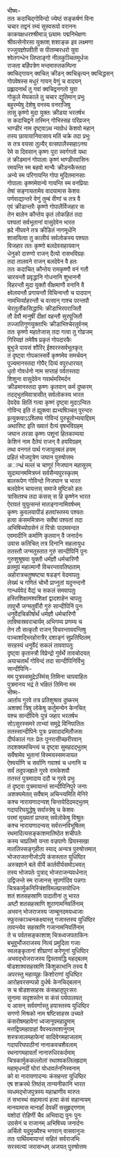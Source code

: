 भीष्मः-  
ततः कदाचिद्गोविन्दो ज्येष्ठं सङ्कर्षणं विना  
चचार तद्वनं रम्यं सुस्वरूपो वराननः  
काकपक्षधरश्श्रीमाञ् छ्यामः पद्मनिभेक्षणः  
श्रीवत्सेनोरसा युक्तश् शशाङ्क इव लक्ष्मणा  
रज्जुयज्ञोपवीती स पीताम्बरधरो युवा  
श्वेतगन्धेन लिप्ताङ्गो नीलकुञ्चितमूर्धजः  
राजता बर्हिपत्रेण मन्दमारुतकम्पिना  
क्वचिद्गायन् क्वचित् क्रीडन् क्वचिन्नृत्यन् क्वचिद्धसन्  
गोपवेषस्स मधुरं गायन् वेणुं च वादयन्  
प्रह्लादनार्थं तु गवां क्वचिद्वनगतो युवा  
गोकुले मेघकाले तु चचार द्युतिमान् प्रभुः  
बहुरम्येषु देशेषु वनस्य वनराजिषु  
तासु कृष्णो मुदा युक्तः क्रीडया भरतर्षभ  
स कदाचिद्वने तस्मिन् गोभिस्सह परिव्रजन्  
भाण्डीरं नाम दृष्ट्वाऽथ न्यग्रोधं केशवो महान्  
तस्य छायायानिवासाय मतिं चक्रे तदा प्रभुः  
स तत्र वयसा तुल्यैर् वत्सपालैस्सहाऽनघ  
रेमे स दिवसान् कृष्णः पुरा स्वर्गगतो यथा  
तं क्रीडमानं गोपालाः कृष्णं भाण्डीरवासिनः  
रमयन्ति स्म बहवो मान्यैः क्रीडनकैस्तदा  
अन्ये स्म परिगायन्ति गोपा मुदितमानसाः  
गोपालाः कृष्णमेवान्ये गायन्ति स्म वनप्रियाः  
तेषां सङ्गायतामेव वादयामास केशवः  
पर्णवाद्यान्तरे वेणुं तुम्बं वीणां च तत्र वै  
एवं क्रीडान्तरैः कृष्णो गोपालैर्विजहार सः  
तेन बालेन कौन्तेय कृतं लोकहितं तदा  
पश्यतां सर्वभूतानां वासुदेवेन भारत  
ह्रदे नीपवने तत्र क्रीडितं नागमूर्धनि  
शासयित्वा तु कालीयं सर्वलोकस्य पश्यतः  
विजहार ततः कृष्णो बलदेवसहायवान्  
धेनुको दारुणो राजन् दैत्यो रासभविग्रहः  
तदा तालवने राजन् बलदेवेन वै हतः  
ततः कदाचित् कौन्तेय रामकृष्णौ वनं गतौ  
चारयन्तौ प्रवृद्धानि गोधनानि शुभाननौ  
विहरन्तौ मुदा युक्तौ वीक्षमाणौ वनानि वै  
क्ष्वेलयन्तौ प्रगायन्तौ विचिन्वन्तौ च पादपान्  
नामभिर्व्याहरन्तौ च वत्सान् गाश्च परन्तपौ  
चेरतुर्लोकसिद्धाभिः क्रीडाभिरपराजितौ  
तौ देवौ मानुषीं दीक्षां वहन्तौ सुरपूजितौ  
तज्जातिगुणयुक्ताभिः क्रीडाभिश्चेरतुर्वनम्  
ततः कृष्णो महातेजास् तदा गत्वा तु गोव्रजम्  
गिरियज्ञं तमेवैष प्रकृतं गोपदारकैः  
बुभुजे पायसं शौरिर् ईश्वरस्सर्वभूतकृत्  
तं दृष्ट्वा गोपकास्सर्वे कृष्णमेव समर्चयन्  
पूज्यमानस्तदा गोपैर् दिव्यं वपुरधारयत्  
धृतो गोवर्धनो नाम सप्ताहं पर्वतस्तदा  
शिशुना वासुदेवेन गवार्थमरिमर्दन  
क्रीडमानस्तदा कृष्णः कृतवान् कर्म दुष्करम्  
तदद्भुतमिवात्रासीत् सर्वलोकस्य भारत  
देवदेवः क्षितिं गत्वा कृष्णं दृष्ट्वा मुदाऽन्वितः  
गोविन्द इति तं ह्युक्त्वा ह्यभ्यषिञ्चत् पुरन्दरः  
इत्युक्त्वाऽऽश्लिष्य गोविन्दं पुरुहूतोभ्ययाद्दिवम्  
अथारिष्ट इति ख्यातं दैत्यं वृषभविग्रहम्  
जघान तरसा कृष्णः पशूनां हितकाम्यया  
केशिनं नाम दैतेयं राजन् वै हयविग्रहम्  
तथा वनगतं पार्थ गजायुतबलं हयम्  
प्रहितं भोजपुत्रेण जघान पुरुषोत्तमः  
अान्ध्रं मल्लं च चाणूरं निजघान महासुरम्  
सुदामानममित्रघ्नं सर्वसैन्यपुरस्कृतम्  
बालरूपेण गोविन्दो निजघान च भारत  
बलदेवेन चायत्तस् समाजे मुष्टिको हतः  
त्रासितश्च तदा कंसस् स हि कृष्णेन भारत  
ऐरावतं युयुत्सन्तं मातङ्गानामिवर्षभम्  
कृष्णः कुवलयापीडं हतवांस्तस्य पश्यतः  
हत्वा कंसममित्रघ्नः सर्वेषां पश्यतां तदा  
अभिषिच्योग्रसेनं तं पित्रोः पादमवन्दत  
एवमादीनि कर्माणि कृतवान् वै जनार्दनः   
उवास कतिचित् तत्र दिनानि सहलायुधः  
ततस्तौ जग्मतुस्तात गुरुं सान्दीपिनिं पुनः  
गुरुशुश्रूषया युक्तौ धर्मज्ञौ धर्मचारिणौ  
व्रतमुग्रं महात्मानौ विचरन्तावतिष्ठताम्  
अहोरात्रचतुष्षष्ट्या षडङ्गं वेदमापतुः  
लेख्यं च गणितं चोभौ प्राप्नुतां यदुनन्दनौ  
गान्धर्ववेदं वैद्यं च सकलं समवापतुः  
हस्तिशिक्षामश्वशिक्षां द्वादशाहेन चापतुः  
तावुभौ जग्मतुर्वीरौ गुरुं सान्दीपिनिं पुनः  
धनुर्वेदचिकीर्षार्थं धर्मज्ञौ धर्मचारिणौ  
ताविष्वस्रवराचार्यम् अभिगम्य प्रणम्य च  
तेन तौ सत्कृतौ राजन् विचरन्ताववन्तिषु  
पञ्चाशद्भिरहोरात्रैर् दशाङ्गं सुप्रतिष्ठितम्  
सरहस्यं धनुर्वेदं सकलं ताववापतुः  
दृष्ट्वा कृतास्त्रौ विप्रेन्द्रो गुर्वर्थे तावचोदयत्  
अयाचतार्थं गोविन्दं तदा सान्दीपिनिर्विभुः  
सान्दीपिनिः-  
मम पुत्रस्समुद्रेऽस्मिंस् तिमिना चापवाहितः  
पुत्रमानय भद्रं ते भक्षितं तिमिना मम  
भीष्मः-  
आर्ताय गुरवे तत्र प्रतिशुश्राव दुष्करम्  
अशक्यं त्रिषु लोकेषु कर्तुमन्येन केनचित्  
यश्च सान्दीपिनेः पुत्रं जहार भरतर्षभ  
सोऽसुरस्समरे ताभ्यां समुद्रे विनिपातितः  
ततस्सान्दीपिनेः पुत्रः प्रसादादमितौजसः  
दीर्घकालं गतः प्रेतः पुनरासीच्छरीरवान्  
तदशक्यमचिन्त्यं च दृष्ट्वा सुमहदद्भुतम्  
सर्वेषामेव भूतानां विस्मयस्समजायत  
ऐश्वर्याणि च सर्वाणि गवाश्वं च धनानि च  
सर्वं तदुपजह्राते गुरवे रामकेशवौ  
ततस्तं पुत्रमादाय ददौ च गुरवे प्रभुः  
तं दृष्ट्वा पुत्रमायान्तं सान्दीपिनिपुरे जनाः  
अशक्यमेतत् सर्वेषाम् अचिन्त्यमिति मेनिरे  
कश्च नारायणादन्यश् चिन्तयेदिदमद्भुतम्  
गदापरिघयुद्धेषु सर्वास्त्रेषु च केशवः  
परमां मुख्यतां प्राप्तस् सर्वलोकेषु विश्रुतः  
कश्च नारायणादन्यस् सर्वरत्नविभूषितम्  
रथमादित्यसङ्काशमातिष्ठेत शचीपतेः  
कस्य चाप्रतिमो यन्ता वज्रपाणेः प्रियस्सखा  
मातलिस्सङ्गृहीता स्याद् अन्यत्र पुरुषोत्तमात्  
भोजराजतनीजोऽपि कंसस्तात युधिष्ठिर  
अस्त्रज्ञाने बले वीर्ये कार्तवीर्यसमोऽभवत्  
तस्य भोजपतेः पुत्राद् भोजराजन्यवर्धनात्  
उद्विजन्ते स्म राजानस् सुपर्णादिव पन्नगाः  
चित्रकार्मुकनिस्त्रिंशविमलप्रासयोधिनः  
शतं शतसहस्राणि पादातीनां तु भारत  
अष्टौ शतसहस्राणि शूराणामनिवर्तिनाम्  
अभवन् भोजराजस्य जाम्बूनदमयध्वजाः  
स्फुरत्काञ्चनकक्ष्यास्तु गजास्तस्य युधिष्ठिर  
तावन्त्येव सहस्राणि गजानामनिवर्तिनाम्  
ते च पर्वतसङ्काशाश् चित्रध्वजपताकिनः  
बभूवुर्भोजराजस्य नित्यं प्रमुदिता गजाः  
स्वलङ्कृतानां शीघ्राणां करेणूनां युधिष्ठिर  
अभवद्भोजराजस्य द्विस्तावद्धि महद्बलम्  
षोडशाश्वसहस्राणि किंशुकाभानि तस्य वै  
अपरस्तु महाव्यूहः किशोराणां युधिष्ठिर  
आरोहवरसम्पन्नो दुर्धर्षः केनचिद्बलान्  
स च षोडशसाहस्रः कंसभ्रातृपुरःसरः  
सुनामा सदृशस्तेन स कंसं पर्यपालयत्  
य आसन् सर्ववर्णास्तु हयास्तस्य युधिष्ठिर  
सगणो मिश्रको नाम षष्टिसाहस्र उच्यते  
कंसरोषमहावेगां ध्वजानूपमहाद्रुमाम्  
मत्तद्विपमहाग्राहां वैवस्वतवशानुगाम्  
शस्त्रजालमहाफेनां सादिवेगमहाजलाम्  
गदापरिघपाठीनां नानाकवचशैवलाम्  
रथनागमहावर्तां नानारुधिरकर्दमाम्  
चित्रकार्मुककल्लोलां रथाश्वकलिलह्रदाम्  
महामृधनदीं घोरां योधावर्तननिस्वनाम्  
को वा नारायणादन्यः कंसहन्ता युधिष्ठिर  
एष शक्ररथे तिष्ठंस् तान्यनीकानि भारत  
व्यधमद्भोजपुत्रस्य महाभ्राणीव मारुतः  
तं सभास्थं सहामात्यं हत्वा कंसं सहान्वयम्  
मानयामास मानार्हां देवकीं ससुहृद्गणाम्  
यशोदां रोहिणीं चैव अभिवाद्य पुनः पुनः  
उग्रसेनं च राजानम् अभिषिच्य जनार्दनः  
अर्चितो यदुमुख्यैश्च भगवान् वासवानुजः  
ततः पार्थिवमायान्तं सहितं सर्वराजभिः  
सरस्वत्यां जरासन्धम् अजयत् पुरुषोत्तमः  
